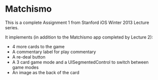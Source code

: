 # Matchismo

This is a complete Assignment 1 from Stanford iOS Winter 2013 Lecture series.

It implements (in addition to the Matchismo app completed by Lecture 2):

* 4 more cards to the game
* A commentary label for play commentary
* A re-deal button
* A 3 card game mode and a UISegmentedControl to switch between game modes
* An image as the back of the card